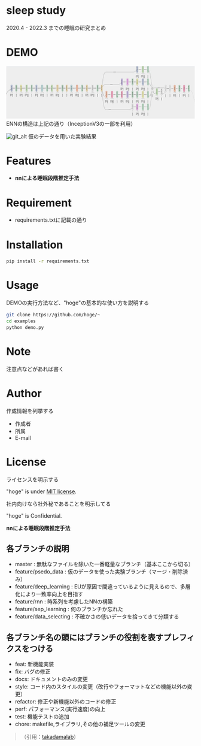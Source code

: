 # sleep study

2020.4 - 2022.3 までの睡眠の研究まとめ
# DEMO
 ![net_alt](gallery/my_network.png "my_network")
ENNの構造は上記の通り（InceptionV3の一部を利用）
 
 ![git_alt](gallery/out.gif "my_psedo")
仮のデータを用いた実験結果

# Features

* <strong>nnによる睡眠段階推定手法</strong>
 
# Requirement
 * requirements.txtに記載の通り

# Installation 
 
```bash
pip install -r requirements.txt
```
 
# Usage
 
DEMOの実行方法など、"hoge"の基本的な使い方を説明する
 
```bash
git clone https://github.com/hoge/~
cd examples
python demo.py
```
 
# Note
 
注意点などがあれば書く
 
# Author
 
作成情報を列挙する
 
* 作成者
* 所属
* E-mail
 
# License
ライセンスを明示する
 
"hoge" is under [MIT license](https://en.wikipedia.org/wiki/MIT_License).
 
社内向けなら社外秘であることを明示してる
 
"hoge" is Confidential.


<strong>nnによる睡眠段階推定手法</strong>

## 各ブランチの説明
- master : 無駄なファイルを除いた一番軽量なブランチ（基本ここから切る）
- feature/psedo_data : 仮のデータを使った実験ブランチ（マージ・削除済み）
- feature/deep_learning : EUが原因で間違っているように見えるので、多層化により一致率向上を目指す
- feature/rnn : 時系列を考慮したNNの構築
- feature/sep_learning : 何のブランチか忘れた
- feature/data_selecting : 不確かさの低いデータを拾ってきて分類する

## 各ブランチ名の頭にはブランチの役割を表すプレフィクスをつける
- feat: 新機能実装
- fix: バグの修正
- docs: ドキュメントのみの変更
- style: コード内のスタイルの変更（改行やフォーマットなどの機能以外の変更）
- refactor: 修正や新機能以外のコードの修正
- perf: パフォーマンス(実行速度)の向上
- test: 機能テストの追加
- chore: makefile,ライブラリ,その他の補足ツールの変更
>（引用：[takadamalab](https://github.com/takadamalab)）